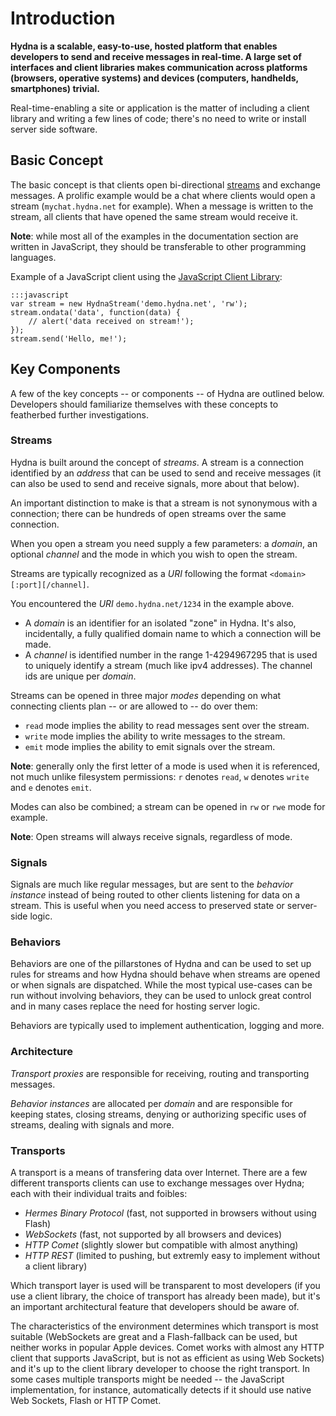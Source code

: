# Introduction

**Hydna is a scalable, easy-to-use, hosted platform that enables developers to
send and receive messages in real-time. A large set of interfaces and client
libraries makes communication across platforms (browsers, operative systems)
and devices (computers, handhelds, smartphones) trivial.**

Real-time-enabling a site or application is the matter of including a client
library and writing a few lines of code; there's no need to write or install
server side software.

## Basic Concept

The basic concept is that clients open bi-directional
[streams](#section-streams) and exchange messages. A prolific example would be
a chat where clients would open a stream (`mychat.hydna.net` for example).
When a message is written to the stream, all clients that have opened the same
stream would receive it.

**Note**: while most all of the examples in the documentation section are
written in JavaScript, they should be transferable to other programming
languages.

Example of a JavaScript client using the [JavaScript Client
Library](http://www.hydna.com/documentation/implementations/hydna-js/):

    :::javascript
    var stream = new HydnaStream('demo.hydna.net', 'rw');
    stream.ondata('data', function(data) {
        // alert('data received on stream!');
    });
    stream.send('Hello, me!');

## Key Components

A few of the key concepts -- or components -- of Hydna are outlined below.
Developers should familiarize themselves with these concepts to featherbed
further investigations.

### Streams

Hydna is built around the concept of *streams*. A stream is a connection
identified by an *address* that can be used to send and receive messages (it
can also be used to send and receive signals, more about that below).

An important distinction to make is that a stream is not synonymous with a
connection; there can be hundreds of open streams over the same connection.

When you open a stream you need supply a few parameters: a *domain*, an
optional *channel* and the mode in which you wish to open the stream.

Streams are typically recognized as a *URI* following the format
`<domain>[:port][/channel]`.

You encountered the *URI* `demo.hydna.net/1234` in the example above. 

* A *domain* is an identifier for an isolated "zone" in Hydna. It's also,
  incidentally, a fully qualified domain name to which a connection will be
  made.
* A *channel* is identified number in the range 1-4294967295 that is used to
  uniquely identify a stream (much like ipv4 addresses). The channel ids are
  unique per *domain*.

Streams can be opened in three major *modes* depending on what connecting
clients plan -- or are allowed to -- do over them:

- `read` mode implies the ability to read messages sent over the stream.
- `write` mode implies the ability to write messages to the stream.
- `emit` mode implies the ability to emit signals over the stream.

**Note**: generally only the first letter of a mode is used when it is
referenced, not much unlike filesystem permissions: `r` denotes `read`, `w`
denotes `write` and `e` denotes `emit`.

Modes can also be combined; a stream can be opened in `rw` or `rwe` mode for
example.

**Note**: Open streams will always receive signals, regardless of mode.

### Signals

Signals are much like regular messages, but are sent to the *behavior
instance* instead of being routed to other clients listening for data on a
stream. This is useful when you need access to preserved state or server-side
logic.

### Behaviors

Behaviors are one of the pillarstones of Hydna and can be used to set up rules
for streams and how Hydna should behave when streams are opened or when
signals are dispatched. While the most typical use-cases can be run without
involving behaviors, they can be used to unlock great control and in many
cases replace the need for hosting server logic.

Behaviors are typically used to implement authentication, logging and more.

### Architecture

*Transport proxies* are responsible for receiving, routing and transporting
messages.

*Behavior instances* are allocated per *domain* and are responsible for
keeping states, closing streams, denying or authorizing specific uses of
streams, dealing with signals and more.

### Transports

A transport is a means of transfering data over Internet. There are a few
different transports clients can use to exchange messages over Hydna; each
with their individual traits and foibles:

- *Hermes Binary Protocol* (fast, not supported in browsers without using
  Flash)
- *WebSockets* (fast, not supported by all browsers and devices)
- *HTTP Comet* (slightly slower but compatible with almost anything)
- *HTTP REST* (limited to pushing, but extremly easy to implement without a
  client library)

Which transport layer is used will be transparent to most developers (if you
use a client library, the choice of transport has already been made), but it's
an important architectural feature that developers should be aware of.

The characteristics of the environment determines which transport is most
suitable (WebSockets are great and a Flash-fallback can be used, but neither
works in popular Apple devices. Comet works with almost any HTTP client that
supports JavaScript, but is not as efficient as using Web Sockets) and it's up
to the client library developer to choose the right transport. In some cases
multiple transports might be needed -- the JavaScript implementation, for
instance, automatically detects if it should use native Web Sockets, Flash or
HTTP Comet.

